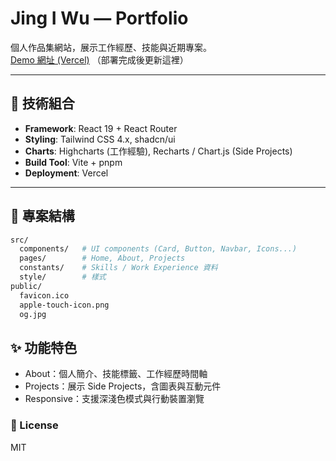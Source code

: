 # Jing I Wu — Portfolio

個人作品集網站，展示工作經歷、技能與近期專案。  
[Demo 網址 (Vercel)](https://jiw-portfolio.vercel.app) （部署完成後更新這裡）

---

## 🚀 技術組合

- **Framework**: React 19 + React Router
- **Styling**: Tailwind CSS 4.x, shadcn/ui
- **Charts**: Highcharts (工作經驗), Recharts / Chart.js (Side Projects)
- **Build Tool**: Vite + pnpm
- **Deployment**: Vercel

---

## 📂 專案結構

```bash
src/
  components/   # UI components (Card, Button, Navbar, Icons...)
  pages/        # Home, About, Projects
  constants/    # Skills / Work Experience 資料
  style/        # 樣式
public/
  favicon.ico
  apple-touch-icon.png
  og.jpg
```

## ✨ 功能特色
- About：個人簡介、技能標籤、工作經歷時間軸
- Projects：展示 Side Projects，含圖表與互動元件
- Responsive：支援深淺色模式與行動裝置瀏覽

### 📜 License
MIT

